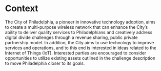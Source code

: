 # Context

The City of Philadelphia, a pioneer in innovative technology adoption, aims to create a multi-purpose wireless network that can enhance the City’s ability to deliver quality services to Philadelphians and creatively address digital divide challenges through a revenue sharing, public private partnership model. In addition, the City aims to use technology to improve services and operations, and to this end is interested in ideas related to the Internet of Things \(IoT\). Interested parties are encouraged to consider opportunities to utilize existing assets outlined in the challenge description to move Philadelphia closer to its goals.


